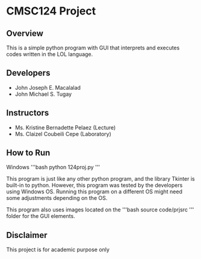# CMSC124 Project

## Overview
This is a simple python program with GUI that interprets and executes codes written in the LOL language.

## Developers
- John Joseph E. Macalalad  
- John Michael S. Tugay

## Instructors
- Ms. Kristine Bernadette Pelaez (Lecture)
- Ms. Claizel Coubeili Cepe (Laboratory)

## How to Run

Windows
'''bash
python 124proj.py
'''

This program is just like any other python program, and the library Tkinter is built-in to python. However, this program was tested by the developers using Windows OS. Running this program on a different OS might need some adjustments depending on the OS.

This program also uses images located on the
'''bash
source code/prjsrc
'''
folder for the GUI elements.

## Disclaimer
This project is for academic purpose only